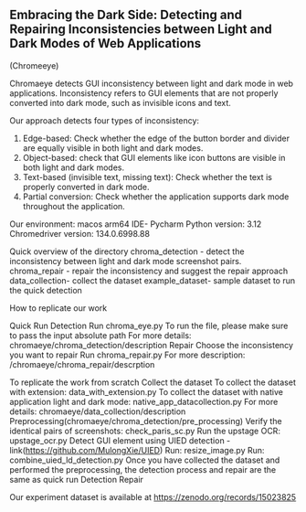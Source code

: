 ## Embracing the Dark Side: Detecting and Repairing Inconsistencies between Light and Dark Modes of Web Applications
(Chromeeye)

Chromaeye detects GUI inconsistency between light and dark mode in web applications. Inconsistency refers to GUI elements that are not properly converted into dark mode, such as invisible icons and text.

Our approach detects four types of inconsistency:
1. Edge-based: Check whether the edge of the button border and divider are equally visible in both light and dark modes.
2. Object-based: check that GUI elements like icon buttons are visible in both light and dark modes.
3. Text-based (invisible text, missing text): Check whether the text is properly converted in dark mode.
4. Partial conversion: Check whether the application supports dark mode throughout the application.


Our environment:
macos arm64 
IDE- Pycharm
Python version: 3.12 
Chromedriver version: 134.0.6998.88 


Quick overview of the directory
chroma_detection - detect the inconsistency between light and dark mode screenshot pairs.
chroma_repair	- repair the inconsistency and suggest the repair approach
data_collection- collect the dataset 
example_dataset- sample dataset to run the quick detection


How to replicate our work

Quick Run 
Detection 
Run chroma_eye.py
To run the file, please make sure to pass the input absolute path
For more details: chromaeye/chroma_detection/description
Repair 
Choose the inconsistency you want to repair
Run chroma_repair.py
For more description: /chromaeye/chroma_repair/descrption

To replicate the work from scratch 
Collect the dataset
To collect the dataset with extension: data_with_extension.py
To collect the dataset with native application light and dark mode: native_app_datacollection.py
For more details: chromaeye/data_collection/description
Preprocessing(chromaeye/chroma_detection/pre_processing)
Verify the identical pairs of screenshots: check_paris_sc.py
Run the upstage OCR: upstage_ocr.py
Detect GUI element using UIED detection - link(https://github.com/MulongXie/UIED)
Run: resize_image.py
Run: combine_uied_ld_detection.py
Once you have collected the dataset and performed the preprocessing, the detection process and repair are the same as quick run
Detection
Repair


Our experiment dataset is available at https://zenodo.org/records/15023825
